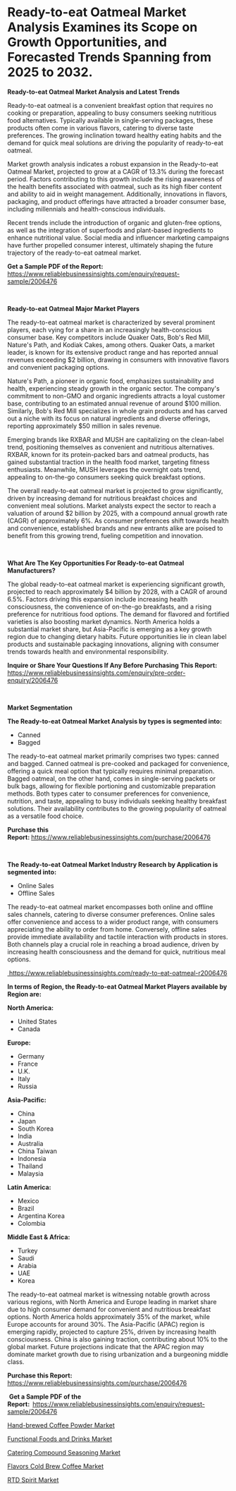 <p><h1>Ready-to-eat Oatmeal Market Analysis Examines its Scope on Growth Opportunities, and Forecasted Trends Spanning from 2025 to 2032.</h1></p><p><strong>Ready-to-eat Oatmeal Market Analysis and Latest Trends</strong></p>
<p><p>Ready-to-eat oatmeal is a convenient breakfast option that requires no cooking or preparation, appealing to busy consumers seeking nutritious food alternatives. Typically available in single-serving packages, these products often come in various flavors, catering to diverse taste preferences. The growing inclination toward healthy eating habits and the demand for quick meal solutions are driving the popularity of ready-to-eat oatmeal.</p><p>Market growth analysis indicates a robust expansion in the Ready-to-eat Oatmeal Market, projected to grow at a CAGR of 13.3% during the forecast period. Factors contributing to this growth include the rising awareness of the health benefits associated with oatmeal, such as its high fiber content and ability to aid in weight management. Additionally, innovations in flavors, packaging, and product offerings have attracted a broader consumer base, including millennials and health-conscious individuals.</p><p>Recent trends include the introduction of organic and gluten-free options, as well as the integration of superfoods and plant-based ingredients to enhance nutritional value. Social media and influencer marketing campaigns have further propelled consumer interest, ultimately shaping the future trajectory of the ready-to-eat oatmeal market.</p></p>
<p><strong>Get a Sample PDF of the Report:&nbsp;</strong> <a href="https://www.reliablebusinessinsights.com/enquiry/request-sample/2006476?utm_campaign=39&utm_medium=2&utm_source=Github&utm_content=ia&utm_term=08042025&utm_id=ready-to-eat-oatmeal">https://www.reliablebusinessinsights.com/enquiry/request-sample/2006476</a></p>
<p>&nbsp;</p>
<p><strong>Ready-to-eat Oatmeal Major Market Players</strong></p>
<p><p>The ready-to-eat oatmeal market is characterized by several prominent players, each vying for a share in an increasingly health-conscious consumer base. Key competitors include Quaker Oats, Bob's Red Mill, Nature's Path, and Kodiak Cakes, among others. Quaker Oats, a market leader, is known for its extensive product range and has reported annual revenues exceeding $2 billion, drawing in consumers with innovative flavors and convenient packaging options.</p><p>Nature's Path, a pioneer in organic food, emphasizes sustainability and health, experiencing steady growth in the organic sector. The company's commitment to non-GMO and organic ingredients attracts a loyal customer base, contributing to an estimated annual revenue of around $100 million. Similarly, Bob's Red Mill specializes in whole grain products and has carved out a niche with its focus on natural ingredients and diverse offerings, reporting approximately $50 million in sales revenue.</p><p>Emerging brands like RXBAR and MUSH are capitalizing on the clean-label trend, positioning themselves as convenient and nutritious alternatives. RXBAR, known for its protein-packed bars and oatmeal products, has gained substantial traction in the health food market, targeting fitness enthusiasts. Meanwhile, MUSH leverages the overnight oats trend, appealing to on-the-go consumers seeking quick breakfast options.</p><p>The overall ready-to-eat oatmeal market is projected to grow significantly, driven by increasing demand for nutritious breakfast choices and convenient meal solutions. Market analysts expect the sector to reach a valuation of around $2 billion by 2025, with a compound annual growth rate (CAGR) of approximately 6%. As consumer preferences shift towards health and convenience, established brands and new entrants alike are poised to benefit from this growing trend, fueling competition and innovation.</p></p>
<p>&nbsp;</p>
<p><strong>What Are The Key Opportunities For Ready-to-eat Oatmeal Manufacturers?</strong></p>
<p><p>The global ready-to-eat oatmeal market is experiencing significant growth, projected to reach approximately $4 billion by 2028, with a CAGR of around 6.5%. Factors driving this expansion include increasing health consciousness, the convenience of on-the-go breakfasts, and a rising preference for nutritious food options. The demand for flavored and fortified varieties is also boosting market dynamics. North America holds a substantial market share, but Asia-Pacific is emerging as a key growth region due to changing dietary habits. Future opportunities lie in clean label products and sustainable packaging innovations, aligning with consumer trends towards health and environmental responsibility.</p></p>
<p><strong>Inquire or Share Your Questions If Any Before Purchasing This Report:</strong> <a href="https://www.reliablebusinessinsights.com/enquiry/pre-order-enquiry/2006476?utm_campaign=39&utm_medium=2&utm_source=Github&utm_content=ia&utm_term=08042025&utm_id=ready-to-eat-oatmeal">https://www.reliablebusinessinsights.com/enquiry/pre-order-enquiry/2006476</a></p>
<p>&nbsp;</p>
<p><strong>Market Segmentation</strong></p>
<p><strong>The Ready-to-eat Oatmeal Market Analysis by types is segmented into:</strong></p>
<p><ul><li>Canned</li><li>Bagged</li></ul></p>
<p><p>The ready-to-eat oatmeal market primarily comprises two types: canned and bagged. Canned oatmeal is pre-cooked and packaged for convenience, offering a quick meal option that typically requires minimal preparation. Bagged oatmeal, on the other hand, comes in single-serving packets or bulk bags, allowing for flexible portioning and customizable preparation methods. Both types cater to consumer preferences for convenience, nutrition, and taste, appealing to busy individuals seeking healthy breakfast solutions. Their availability contributes to the growing popularity of oatmeal as a versatile food choice.</p></p>
<p><strong>Purchase this Report:&nbsp;</strong><a href="https://www.reliablebusinessinsights.com/purchase/2006476?utm_campaign=39&utm_medium=2&utm_source=Github&utm_content=ia&utm_term=08042025&utm_id=ready-to-eat-oatmeal">https://www.reliablebusinessinsights.com/purchase/2006476</a></p>
<p>&nbsp;</p>
<p><strong>The Ready-to-eat Oatmeal Market Industry Research by Application is segmented into:</strong></p>
<p><ul><li>Online Sales</li><li>Offline Sales</li></ul></p>
<p><p>The ready-to-eat oatmeal market encompasses both online and offline sales channels, catering to diverse consumer preferences. Online sales offer convenience and access to a wider product range, with consumers appreciating the ability to order from home. Conversely, offline sales provide immediate availability and tactile interaction with products in stores. Both channels play a crucial role in reaching a broad audience, driven by increasing health consciousness and the demand for quick, nutritious meal options.</p></p>
<p><a href="https://www.reliablebusinessinsights.com/ready-to-eat-oatmeal-r2006476?utm_campaign=39&utm_medium=2&utm_source=Github&utm_content=ia&utm_term=08042025&utm_id=ready-to-eat-oatmeal">&nbsp;https://www.reliablebusinessinsights.com/ready-to-eat-oatmeal-r2006476</a></p>
<p><strong>In terms of Region, the Ready-to-eat Oatmeal Market Players available by Region are:</strong></p>
<p>
    <p> <strong> North America: </strong>
        <ul>
            <li>United States</li>
            <li>Canada</li>
        </ul>
        </p> 
    <p> <strong> Europe: </strong>
        <ul>
            <li>Germany</li>
            <li>France</li>
            <li>U.K.</li>
            <li>Italy</li>
            <li>Russia</li>
        </ul>
        </p> 
    <p> <strong> Asia-Pacific: </strong>
        <ul>
            <li>China</li>
            <li>Japan</li>
            <li>South Korea</li>
            <li>India</li>
            <li>Australia</li>
            <li>China Taiwan</li>
            <li>Indonesia</li>
            <li>Thailand</li>
            <li>Malaysia</li>
        </ul>
        </p> 
    <p> <strong> Latin America: </strong>
        <ul>
            <li>Mexico</li>
            <li>Brazil</li>
            <li>Argentina Korea</li>
            <li>Colombia</li>
        </ul>
        </p> 
    <p> <strong> Middle East & Africa: </strong>
        <ul>
            <li>Turkey</li>
            <li>Saudi</li>
            <li>Arabia</li>
            <li>UAE</li>
            <li>Korea</li>
        </ul>
    </p>
    </p>
<p><p>The ready-to-eat oatmeal market is witnessing notable growth across various regions, with North America and Europe leading in market share due to high consumer demand for convenient and nutritious breakfast options. North America holds approximately 35% of the market, while Europe accounts for around 30%. The Asia-Pacific (APAC) region is emerging rapidly, projected to capture 25%, driven by increasing health consciousness. China is also gaining traction, contributing about 10% to the global market. Future projections indicate that the APAC region may dominate market growth due to rising urbanization and a burgeoning middle class.</p></p>
<p><strong>Purchase this Report: </strong><a href="https://www.reliablebusinessinsights.com/purchase/2006476?utm_campaign=39&utm_medium=2&utm_source=Github&utm_content=ia&utm_term=08042025&utm_id=ready-to-eat-oatmeal">https://www.reliablebusinessinsights.com/purchase/2006476</a></p>
<p>&nbsp;<strong>Get a Sample PDF of the Report:&nbsp;&nbsp;</strong><a href="https://www.reliablebusinessinsights.com/enquiry/request-sample/2006476?utm_campaign=39&utm_medium=2&utm_source=Github&utm_content=ia&utm_term=08042025&utm_id=ready-to-eat-oatmeal">https://www.reliablebusinessinsights.com/enquiry/request-sample/2006476</a></p>
<p><strong></strong></p>
<p><p><a href="https://github.com/avirsuckra/Market-Research-Report-List-1/blob/main/hand-brewed-coffee-powder-market.md?utm_campaign=39&utm_medium=2&utm_source=Github&utm_content=ia&utm_term=08042025&utm_id=ready-to-eat-oatmeal">Hand-brewed Coffee Powder Market</a></p><p><a href="https://github.com/daddskokenk4/Market-Research-Report-List-1/blob/main/functional-foods-and-drinks-market.md?utm_campaign=39&utm_medium=2&utm_source=Github&utm_content=ia&utm_term=08042025&utm_id=ready-to-eat-oatmeal">Functional Foods and Drinks Market</a></p><p><a href="https://github.com/kimomeifbnu26/Market-Research-Report-List-1/blob/main/catering-compound-seasoning-market.md?utm_campaign=39&utm_medium=2&utm_source=Github&utm_content=ia&utm_term=08042025&utm_id=ready-to-eat-oatmeal">Catering Compound Seasoning Market</a></p><p><a href="https://github.com/nicoytabiz7/Market-Research-Report-List-1/blob/main/flavors-cold-brew-coffee-market.md?utm_campaign=39&utm_medium=2&utm_source=Github&utm_content=ia&utm_term=08042025&utm_id=ready-to-eat-oatmeal">Flavors Cold Brew Coffee Market</a></p><p><a href="https://github.com/forttgoddym7/Market-Research-Report-List-1/blob/main/rtd-spirit-market.md?utm_campaign=39&utm_medium=2&utm_source=Github&utm_content=ia&utm_term=08042025&utm_id=ready-to-eat-oatmeal">RTD Spirit Market</a></p></p>